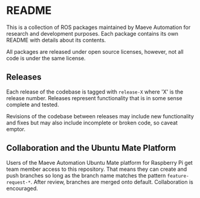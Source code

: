 # README #

This is a collection of ROS packages maintained by Maeve Automation for
research and development purposes. Each package contains its own README with
details about its contents.

All packages are released under open source licenses, however, not all code is
under the same license.

## Releases ##

Each release of the codebase is tagged with `release-X` where 'X' is the
release number. Releases represent functionality that is in some sense complete
and tested.

Revisions of the codebase between releases may include new functionality and
fixes but may also include incomplete or broken code, so caveat emptor.

## Collaboration and the Ubuntu Mate Platform ##

Users of the Maeve Automation Ubuntu Mate platform for Raspberry Pi get team
member access to this repository. That means they can create and push branches
so long as the branch name matches the pattern `feature-request-*`. After
review, branches are merged onto default. Collaboration is encouraged.

